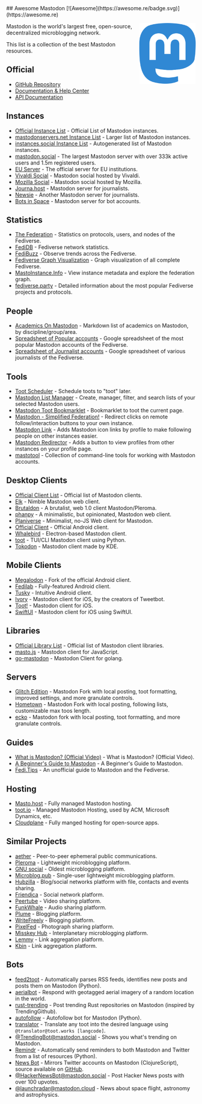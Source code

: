 <div class="github-widget" data-repo="hyperupcall/awesome-mastodon"></div>
## Awesome Mastodon [![Awesome](https://awesome.re/badge.svg)](https://awesome.re) <!-- omit from toc -->

[<img src="https://raw.githubusercontent.com/hyperupcall/awesome-mastodon/master/./assets/mastodon-logo.svg?sanitize=true" align="right" width="150">](https://joinmastodon.org/)

Mastodon is the world's largest free, open-source, decentralized microblogging network.

This list is a collection of the best Mastodon resources.



## Official

- [GitHub Repository](https://github.com/tootsuite/mastodon/)
- [Documentation & Help Center](https://docs.joinmastodon.org/)
- [API Documentation](https://docs.joinmastodon.org/client/intro/)

## Instances

- [Official Instance List](https://joinmastodon.org/servers) - Official List of Mastodon instances.
- [mastodonservers.net Instance List](https://mastodonservers.net/) - Larger list of Mastodon instances.
- [instances.social Instance List](https://instances.social/list/) - Autogenerated list of Mastodon instances.
- [mastodon.social](https://mastodon.social/about/) - The largest Mastodon server with over 333k active users and 1.5m registered users.
- [EU Server](https://social.network.europa.eu/about/) - The official server for EU institutions.
- [Vivaldi Social](https://social.vivaldi.net/about/) - Mastodon social hosted by Vivaldi.
- [Mozilla Social](https://mozilla.social/about/) - Mastodon social hosted by Mozilla.
- [Journa.host](https://journa.host/about/) - Mastodon server for journalists.
- [Newsie](https://newsie.social/about/) - Another Mastodon server for journalists.
- [Bots in Space](https://botsin.space/about/) - Mastodon server for bot accounts.

## Statistics

- [The Federation](https://the-federation.info/) - Statistics on protocols, users, and nodes of the Fediverse.
- [FediDB](https://fedidb.org/network/) - Fediverse network statistics.
- [FediBuzz](https://fedi.buzz/) - Observe trends across the Fediverse.
- [Fediverse Graph Visualization](https://www.comeetie.fr/galerie/mapstodon/) - Graph visualization of all complete Fediverse.
- [MastoInstance.Info](https://mastoinstance.info/) - View instance metadata and explore the federation graph.
- [fediverse.party](https://fediverse.party/) - Detailed information about the most popular Fediverse projects and protocols.

## People

- [Academics On Mastodon](https://github.com/nathanlesage/academics-on-mastodon/) - Markdown list of academics on Mastodon, by discipline/group/area.
- [Spreadsheet of Popular accounts](https://docs.google.com/spreadsheets/d/1cpUKkoT1MUn8_xM4usiERn-IdEuh0hXfBrwbbThwGiI/edit#gid=1111869705/) - Google spreadsheet of the most popular Mastodon accounts of the Fediverse.
- [Spreadsheet of Journalist accounts](https://docs.google.com/spreadsheets/d/13No4yxY-oFrN8PigC2jBWXreFCHWwVRTftwP6HcREtA/edit#gid=1320898902/) - Google spreadsheet of various journalists of the Fediverse.

## Tools

- [Toot Scheduler](https://scheduler.mastodon.tools/) - Schedule toots to "toot" later.
- [Mastodon List Manager](https://www.mastodonlistmanager.org/main/) - Create, manager, filter, and search lists of your selected Mastodon users.
- [Mastodon Toot Bookmarklet](https://rknightuk.github.io/mastodon-toot-bookmarklet/) - Bookmarklet to toot the current page.
- [Mastodon - Simplified Federation!](https://addons.mozilla.org/firefox/addon/mastodon-simplified-federation/) - Redirect clicks on remote follow/interaction buttons to your own instance.
- [Mastodon Link](https://github.com/masrly/mastodon-link/) - Adds Mastodon icon links by profile to make following people on other instances easier.
- [Mastodon Redirector](https://github.com/bramus/mastodon-redirector/) - Adds a button to view profiles from other instances on your profile page.
- [mastotool](https://github.com/muesli/mastotool/) - Collection of command-line tools for working with Mastodon accounts.

## Desktop Clients

- [Official Client List](https://joinmastodon.org/apps/) - Official list of Mastodon clients.
- [Elk](https://github.com/elk-zone/elk/) - Nimble Mastodon web client.
- [Brutaldon](https://gitlab.com/brutaldon/brutaldon/) - A brutalist, web 1.0 client Mastodon/Pleroma.
- [phanpy](https://github.com/cheeaun/phanpy) - A minimalistic, but opinionated, Mastodon web client.
- [Planiverse](https://git.mulligrubs.me/planiverse/) - Minimalist, no-JS Web client for Mastodon.
- [Official Client](https://github.com/mastodon/mastodon-android/) - Official Android client.
- [Whalebird](https://whalebird.social/en/desktop/contents/) - Electron-based Mastodon client.
- [toot](https://github.com/ihabunek/toot/) - TUI/CLI Mastodon client using Python.
- [Tokodon](https://apps.kde.org/tokodon/) - Mastodon client made by KDE.

## Mobile Clients

- [Megalodon](https://sk22.github.io/megalodon/) - Fork of the official Android client.
- [Fedilab](https://codeberg.org/tom79/Fedilab/) - Fully-featured Android client.
- [Tusky](https://github.com/tuskyapp/Tusky/) - Intuitive Android client.
- [Ivory](https://apps.apple.com/us/app/ivory-for-mastodon-by-tapbots/id6444602274) - Mastodon client for iOS, by the creators of Tweetbot.
- [Toot!](https://apps.apple.com/us/app/toot/id1229021451) - Mastodon client for iOS.
- [SwiftUI](https://github.com/Dimillian/IceCubesApp) - Mastodon client for iOS using SwiftUI.

## Libraries

- [Official Library List](https://docs.joinmastodon.org/client/libraries/) - Official list of Mastodon client libraries.
- [masto.js](https://github.com/neet/masto.js) - Mastodon client for JavaScript.
- [go-mastodon](https://github.com/mattn/go-mastodon) - Mastodon Client for golang.

## Servers

- [Glitch Edition](https://glitch-soc.github.io/docs/) - Mastodon Fork with local posting, toot formatting, improved settings, and more granulate controls.
- [Hometown](https://github.com/hometown-fork/hometown/) - Mastodon Fork with local posting, following lists, customizable max toos length.
- [ecko](https://github.com/magicstone-dev/ecko/) - Mastodon fork with local posting, toot formatting, and more granulate controls.

## Guides

- [What is Mastodon? (Official Video)](https://www.youtube.com/watch?v=IPSbNdBmWKE) - What is Mastodon? (Official Video).
- [A Beginner's Guide to Mastodon](https://buffer.com/resources/mastodon-social) - A Beginner's Guide to Mastodon.
- [Fedi.Tips](https://fedi.tips) - An unofficial guide to Mastodon and the Fediverse.

## Hosting

- [Masto.host](https://masto.host) - Fully managed Mastodon hosting.
- [toot.io](https://toot.io/mastodon_hosting.html) - Managed Mastodon Hosting, used by ACM, Microsoft Dynamics, etc.
- [Cloudplane](https://cloudplane.org) - Fully manged hosting for open-source apps.

## Similar Projects

- [aether](https://getaether.net) - Peer-to-peer ephemeral public communications.
- [Pleroma](https://pleroma.social/) - Lightweight microblogging platform.
- [GNU social](https://gnusocial.rocks/) - Oldest microblogging platform.
- [Microblog.pub](https://microblog.pub/) - Single-user lightweight microblogging platform.
- [Hubzilla](https://zotlabs.org/page/hubzilla/hubzilla-project/) - Blog/social networks platform with file, contacts and events sharing.
- [Friendica](https://friendi.ca/) - Social network platform.
- [Peertube](https://joinpeertube.org/) - Video sharing platform.
- [FunkWhale](https://funkwhale.audio/) - Audio sharing platform.
- [Plume](https://joinplu.me/) - Blogging platform.
- [WriteFreely](https://writefreely.org/) - Blogging platform.
- [PixelFed](https://pixelfed.org/) - Photograph sharing platform.
- [Misskey Hub](https://misskey-hub.net/en/) - Interplanetary microblogging platform.
- [Lemmy](https://join-lemmy.org/) - Link aggregation platform.
- [Kbin](https://kbin.social) - Link aggregation platform.

## Bots

- [feed2toot](https://gitlab.com/chaica/feed2toot) - Automatically parses RSS feeds, identifies new posts and posts them on Mastodon (Python).
- [aerialbot](https://github.com/doersino/aerialbot) - Respond with geotagged aerial imagery of a random location in the world.
- [rust-trending](https://github.com/pbzweihander/rust-trending) - Post trending Rust repositories on Mastodon (inspired by TrendingGithub).
- [autofollow](https://github.com/gled-rs/mastodon-autofollow) - Autofollow bot for Mastodon (Python).
- [translator](https://christopher.su/projects/translator/) - Translate any toot into the desired language using `@translator@toot.works [langcode]`.
- [@TrendingBot@mastodon.social](https://mastodon.social/@TrendingBot) - Shows you what's trending on Mastodon.
- [Remindr](https://gitlab.com/chaica/remindr) - Automatically send reminders to both Mastodon and Twitter from a list of resources (Python).
- [News Bot](https://botsin.space/@newsbot) - Mirrors Twitter accounts on Mastodon (ClojureScript), source available on [GitHub](https://github.com/yogthos/mastodon-bot).
- [@HackerNewsBot@mastodon.social](https://mastodon.social/@HackerNewsBot) - Post Hacker News posts with over 100 upvotes.
- [@launchradar@mastodon.cloud](https://mastodon.cloud/@launchradar) - News about space flight, astronomy and astrophysics.